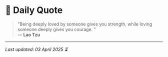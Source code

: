 # 📜 Daily Quote

> "Being deeply loved by someone gives you strength, while loving someone deeply gives you courage. "  
> — **Lao Tzu**

---

_Last updated: 03 April 2025 ⏳_
